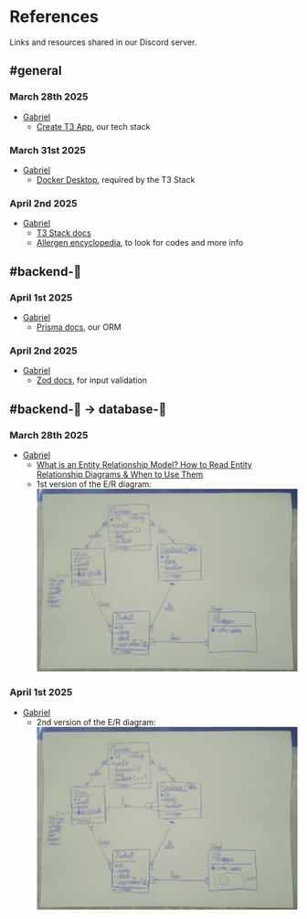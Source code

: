 # References

Links and resources shared in our Discord server.

## \#general

### March 28th 2025

- [Gabriel](https://github.com/GabRodPul)
  - [Create T3 App](https://create.t3.gg/), our tech stack

### March 31st 2025

- [Gabriel](https://github.com/GabRodPul)
  - [Docker Desktop](https://docs.docker.com/desktop/), required by the T3 Stack

### April 2nd 2025

- [Gabriel](https://github.com/GabRodPul)
  - [T3 Stack docs](https://create.t3.gg/en/introduction)
  - [Allergen encyclopedia](https://www.thermofisher.com/phadia/wo/en/resources/allergen-encyclopedia.html), to look for codes and more info

## \#backend-🚀

### April 1st 2025

- [Gabriel](https://github.com/GabRodPul)
  - [Prisma docs](https://www.prisma.io/docs), our ORM

### April 2nd 2025

- [Gabriel](https://github.com/GabRodPul)
  - [Zod docs](https://zod.dev/?id=basic-usage), for input validation

## \#backend-🚀 -> database-💾

### March 28th 2025

- [Gabriel](https://github.com/GabRodPul)
  - [What is an Entity Relationship Model? How to Read Entity Relationship Diagrams & When to Use Them](https://www.youtube.com/watch?v=Oju_qQKN6i8)
  - 1st version of the E/R diagram: ![1st version of the E/R diagram](img/backend-frontend-2025-03-28_er-diagram-1st.webp)

### April 1st 2025

- [Gabriel](https://github.com/GabRodPul)
  - 2nd version of the E/R diagram: ![2nd version of the E/R diagram](img/backend-frontend-2025-04-01_er-diagram-2nd.webp)
